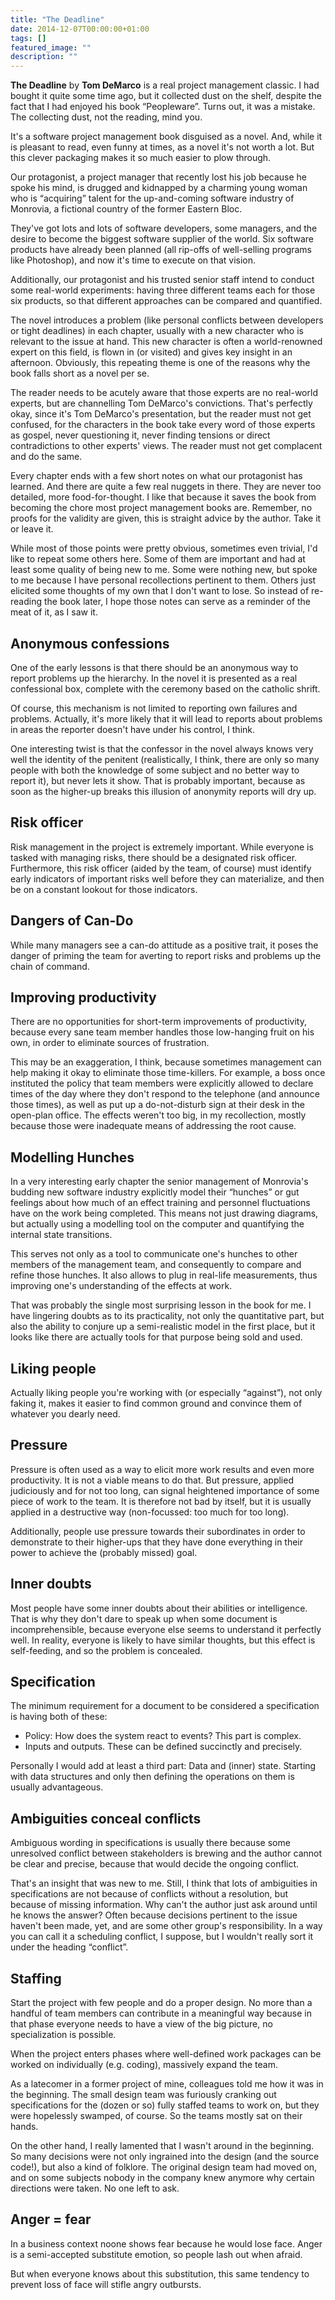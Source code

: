 ```yaml
---
title: "The Deadline"
date: 2014-12-07T00:00:00+01:00
tags: []
featured_image: ""
description: ""
---
```

**The Deadline** by **Tom DeMarco** is a real project management classic. I had bought it quite some time ago, but it collected dust on the shelf, despite the fact that I had enjoyed his book “Peopleware”. Turns out, it was a mistake. The collecting dust, not the reading, mind you.

It's a software project management book disguised as a novel. And, while it is pleasant to read, even funny at times, as a novel it's not worth a lot. But this clever packaging makes it so much easier to plow through.

Our protagonist, a project manager that recently lost his job because he spoke his mind, is drugged and kidnapped by a charming young woman who is “acquiring” talent for the up-and-coming software industry of Monrovia, a fictional country of the former Eastern Bloc.

They've got lots and lots of software developers, some managers, and the desire to become the biggest software supplier of the world. Six software products have already been planned (all rip-offs of well-selling programs like Photoshop), and now it's time to execute on that vision.

Additionally, our protagonist and his trusted senior staff intend to conduct some real-world experiments: having three different teams each for those six products, so that different approaches can be compared and quantified.

The novel introduces a problem (like personal conflicts between developers or tight deadlines) in each chapter, usually with a new character who is relevant to the issue at hand. This new character is often a world-renowned expert on this field, is flown in (or visited) and gives key insight in an afternoon. Obviously, this repeating theme is one of the reasons why the book falls short as a novel per se.

The reader needs to be acutely aware that those experts are no real-world experts, but are channelling Tom DeMarco's convictions. That's perfectly okay, since it's Tom DeMarco's presentation, but the reader must not get confused, for the characters in the book take every word of those experts as gospel, never questioning it, never finding tensions or direct contradictions to other experts' views. The reader must not get complacent and do the same.

Every chapter ends with a few short notes on what our protagonist has learned. And there are quite a few real nuggets in there. They are never too detailed, more food-for-thought. I like that because it saves the book from becoming the chore most project management books are. Remember, no proofs for the validity are given, this is straight advice by the author. Take it or leave it.

While most of those points were pretty obvious, sometimes even trivial, I'd like to repeat some others here. Some of them are important and had at least some quality of being new to me. Some were nothing new, but spoke to me because I have personal recollections pertinent to them. Others just elicited some thoughts of my own that I don't want to lose. So instead of re-reading the book later, I hope those notes can serve as a reminder of the meat of it, as I saw it.

## Anonymous confessions

One of the early lessons is that there should be an anonymous way to report problems up the hierarchy. In the novel it is presented as a real confessional box, complete with the ceremony based on the catholic shrift.

Of course, this mechanism is not limited to reporting own failures and problems. Actually, it's more likely that it will lead to reports about problems in areas the reporter doesn't have under his control, I think.

One interesting twist is that the confessor in the novel always knows very well the identity of the penitent (realistically, I think, there are only so many people with both the knowledge of some subject and no better way to report it), but never lets it show. That is probably important, because as soon as the higher-up breaks this illusion of anonymity reports will dry up.

## Risk officer

Risk management in the project is extremely important. While everyone is tasked with managing risks, there should be a designated risk officer. Furthermore, this risk officer (aided by the team, of course) must identify early indicators of important risks well before they can materialize, and then be on a constant lookout for those indicators.

## Dangers of Can-Do

While many managers see a can-do attitude as a positive trait, it poses the danger of priming the team for averting to report risks and problems up the chain of command.

## Improving productivity

There are no opportunities for short-term improvements of productivity, because every sane team member handles those low-hanging fruit on his own, in order to eliminate sources of frustration.

This may be an exaggeration, I think, because sometimes management can help making it okay to eliminate those time-killers. For example, a boss once instituted the policy that team members were explicitly allowed to declare times of the day where they don't respond to the telephone (and announce those times), as well as put up a do-not-disturb sign at their desk in the open-plan office. The effects weren't too big, in my recollection, mostly because those were inadequate means of addressing the root cause.

## Modelling Hunches

In a very interesting early chapter the senior management of Monrovia's budding new software industry explicitly model their “hunches” or gut feelings about how much of an effect training and personnel fluctuations have on the work being completed. This means not just drawing diagrams, but actually using a modelling tool on the computer and quantifying the internal state transitions.

This serves not only as a tool to communicate one's hunches to other members of the management team, and consequently to compare and refine those hunches. It also allows to plug in real-life measurements, thus improving one's understanding of the effects at work.

That was probably the single most surprising lesson in the book for me. I have lingering doubts as to its practicality, not only the quantitative part, but also the ability to conjure up a semi-realistic model in the first place, but it looks like there are actually tools for that purpose being sold and used.

## Liking people

Actually liking people you're working with (or especially “against”), not only faking it, makes it easier to find common ground and convince them of whatever you dearly need.

## Pressure

Pressure is often used as a way to elicit more work results and even more productivity. It is not a viable means to do that. But pressure, applied judiciously and for not too long, can signal heightened importance of some piece of work to the team. It is therefore not bad by itself, but it is usually applied in a destructive way (non-focussed: too much for too long).

Additionally, people use pressure towards their subordinates in order to demonstrate to their higher-ups that they have done everything in their power to achieve the (probably missed) goal.

## Inner doubts

Most people have some inner doubts about their abilities or intelligence. That is why they don't dare to speak up when some document is incomprehensible, because everyone else seems to understand it perfectly well. In reality, everyone is likely to have similar thoughts, but this effect is self-feeding, and so the problem is concealed.

## Specification

The minimum requirement for a document to be considered a specification is having both of these:

- Policy: How does the system react to events? This part is complex.
- Inputs and outputs. These can be defined succinctly and precisely.

Personally I would add at least a third part: Data and (inner) state. Starting with data structures and only then defining the operations on them is usually advantageous.

## Ambiguities conceal conflicts

Ambiguous wording in specifications is usually there because some unresolved conflict between stakeholders is brewing and the author cannot be clear and precise, because that would decide the ongoing conflict.

That's an insight that was new to me. Still, I think that lots of ambiguities in specifications are not because of conflicts without a resolution, but because of missing information. Why can't the author just ask around until he knows the answer? Often because decisions pertinent to the issue haven't been made, yet, and are some other group's responsibility. In a way you can call it a scheduling conflict, I suppose, but I wouldn't really sort it under the heading “conflict”.

## Staffing

Start the project with few people and do a proper design. No more than a handful of team members can contribute in a meaningful way because in that phase everyone needs to have a view of the big picture, no specialization is possible.

When the project enters phases where well-defined work packages can be worked on individually (e.g. coding), massively expand the team.

As a latecomer in a former project of mine, colleagues told me how it was in the beginning. The small design team was furiously cranking out specifications for the (dozen or so) fully staffed teams to work on, but they were hopelessly swamped, of course. So the teams mostly sat on their hands.

On the other hand, I really lamented that I wasn't around in the beginning. So many decisions were not only ingrained into the design (and the source code!), but also a kind of folklore. The original design team had moved on, and on some subjects nobody in the company knew anymore why certain directions were taken. No one left to ask.

## Anger = fear

In a business context noone shows fear because he would lose face. Anger is a semi-accepted substitute emotion, so people lash out when afraid.

But when everyone knows about this substitution, this same tendency to prevent loss of face will stifle angry outbursts.
